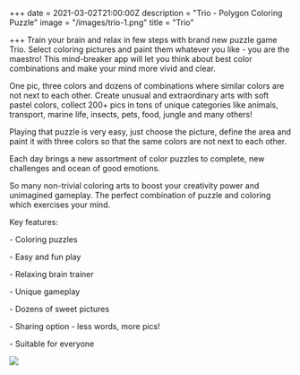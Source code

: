 +++
date = 2021-03-02T21:00:00Z
description = "Trio - Polygon Coloring Puzzl‪e‬"
image = "/images/trio-1.png"
title = "Trio"

+++
Train your brain and relax in few steps with brand new puzzle game Trio. Select coloring pictures and paint them whatever you like - you are the maestro! This mind-breaker app will let you think about best color combinations and make your mind more vivid and clear.

One pic, three colors and dozens of combinations where similar colors are not next to each other. Create unusual and extraordinary arts with soft pastel colors, collect 200+ pics in tons of unique categories like animals, transport, marine life, insects, pets, food, jungle and many others!

Playing that puzzle is very easy, just choose the picture, define the area and paint it with three colors so that the same colors are not next to each other.

Each day brings a new assortment of color puzzles to complete, new challenges and ocean of good emotions.

So many non-trivial coloring arts to boost your creativity power and unimagined gameplay. The perfect combination of puzzle and coloring which exercises your mind.

Key features:

\- Coloring puzzles

\- Easy and fun play

\- Relaxing brain trainer

\- Unique gameplay

\- Dozens of sweet pictures

\- Sharing option - less words, more pics!

\- Suitable for everyone

[![](/images/qr-code-4.jpg)](https://apple.co/3w45qhC "Trio - Polygon Coloring Puzzl‪e‬")